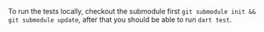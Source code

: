To run the tests locally, checkout the submodule first `git submodule init && git submodule update`, after that you should be able to run `dart test`.
